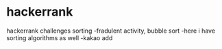 # hackerrank
hackerrank challenges
sorting
-fradulent activity, bubble sort
-here i have sorting algorithms as well
-kakao add
